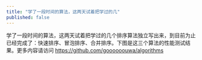 ```yaml
---
title: "学了一段时间的算法，这两天试着把学过的几"
published: false
---
```

学了一段时间的算法，这两天试着把学过的几个排序算法独立写出来，到目前为止已经完成了：快速排序、冒泡排序、合并排序。下图是这三个算法的性能测试结果。更多内容请访问 https://github.com/goooooouwa/algorithms

